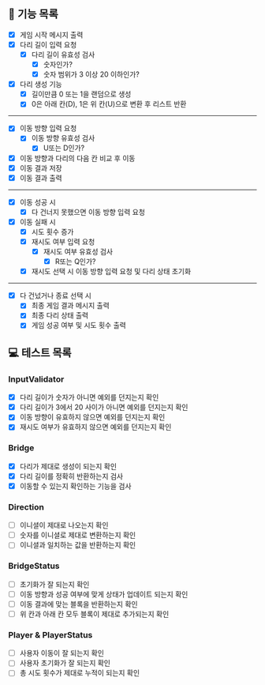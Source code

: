 ## 🎯 기능 목록
- [X] 게임 시작 메시지 출력
- [X] 다리 길이 입력 요청
    - [X] 다리 길이 유효성 검사
        - [X] 숫자인가?
        - [X] 숫자 범위가 3 이상 20 이하인가?
- [X] 다리 생성 기능
    - [X] 길이만큼 0 또는 1을 랜덤으로 생성
    - [X] 0은 아래 칸(D), 1은 위 칸(U)으로 변환 후 리스트 반환
---
- [X] 이동 방향 입력 요청
    - [X] 이동 방향 유효성 검사
        - [X] U또는 D인가?
- [X] 이동 방향과 다리의 다음 칸 비교 후 이동
- [X] 이동 결과 저장
- [X] 이동 결과 출력
---
- [X] 이동 성공 시
    - [X] 다 건너지 못했으면 이동 방향 입력 요청
- [X] 이동 실패 시
    - [X] 시도 횟수 증가
    - [X] 재시도 여부 입력 요청
        - [X] 재시도 여부 유효성 검사
            - [X] R또는 Q인가?
    - [X] 재시도 선택 시 이동 방향 입력 요청 및 다리 상태 초기화
---
- [X] 다 건넜거나 종료 선택 시
    - [X] 최종 게임 결과 메시지 출력
    - [X] 최종 다리 상태 출력
    - [X] 게임 성공 여부 및 시도 횟수 출력

## 💻 테스트 목록

### InputValidator
- [X] 다리 길이가 숫자가 아니면 예외를 던지는지 확인
- [X] 다리 길이가 3에서 20 사이가 아니면 예외를 던지는지 확인
- [X] 이동 방향이 유효하지 않으면 예외를 던지는지 확인
- [X] 재시도 여부가 유효하지 않으면 예외를 던지는지 확인

### Bridge
- [X] 다리가 제대로 생성이 되는지 확인
- [X] 다리 길이를 정확히 반환하는지 검사
- [X] 이동할 수 있는지 확인하는 기능을 검사

### Direction
- [ ] 이니셜이 제대로 나오는지 확인
- [ ] 숫자를 이니셜로 제대로 변환하는지 확인
- [ ] 이니셜과 일치하는 값을 반환하는지 확인

### BridgeStatus
- [ ] 초기화가 잘 되는지 확인
- [ ] 이동 방향과 성공 여부에 맞게 상태가 업데이트 되는지 확인
- [ ] 이동 결과에 맞는 블록을 반환하는지 확인
- [ ] 위 칸과 아래 칸 모두 블록이 제대로 추가되는지 확인

### Player & PlayerStatus
- [ ] 사용자 이동이 잘 되는지 확인
- [ ] 사용자 초기화가 잘 되는지 확인
- [ ] 총 시도 횟수가 제대로 누적이 되는지 확인